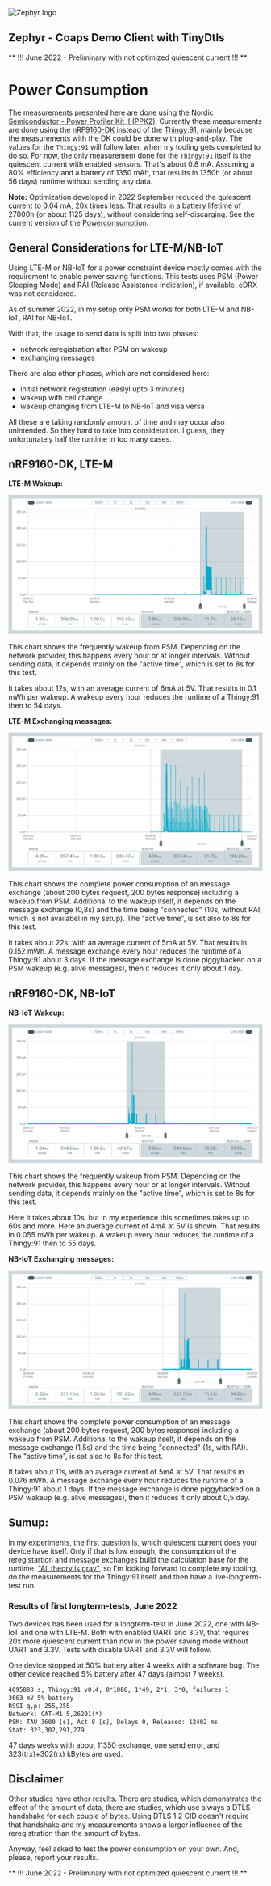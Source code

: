 ![Zephyr logo](https://github.com/zephyrproject-rtos/zephyr/raw/main/doc/_static/images/kite.png)

## Zephyr - Coaps Demo Client with TinyDtls

** !!! June 2022 - Preliminary with not optimized  quiescent current !!! **

# Power Consumption

The measurements presented here are done using the [Nordic Semiconductor - Power Profiler Kit II (PPK2)](https://www.nordicsemi.com/Products/Development-hardware/Power-Profiler-Kit-2). Currently these measurements are done using the [nRF9160-DK](https://www.nordicsemi.com/Products/Development-hardware/nRF9160-DK) instead of the [Thingy:91](https://www.nordicsemi.com/Products/Development-hardware/Nordic-Thingy-91), mainly because the measurements with the DK could be done with plug-and-play. The values for the `Thingy:91` will follow later, when my tooling gets completed to do so. For now, the only measurement done for the `Thingy:91` itself is the quiescent current with enabled sensors. That's about 0.8 mA. Assuming a 80% efficiency and a battery of 1350 mAh, that results in 1350h (or about 56 days) runtime without sending any data.

**Note:** Optimization developed in 2022 September reduced the quiescent current to 0.04 mA, 20x times less. That results in a battery lifetime of 27000h (or about 1125 days), without considering self-discarging. See the current version of the [Powerconsumption](POWERCONSUMPTION.md).   

## General Considerations for LTE-M/NB-IoT

Using LTE-M or NB-IoT for a power constraint device mostly comes with the requirement to enable power saving functions. This tests uses PSM (Power Sleeping Mode) and RAI (Release Assistance Indication), if available. eDRX was not considered.

As of summer 2022, in my setup only PSM works for both LTE-M and NB-IoT, RAI for NB-IoT.

With that, the usage to send data is split into two phases:
- network reregistration after PSM on wakeup
- exchanging messages

There are also other phases, which are not considered here:
- initial network registration (easiyl upto 3 minutes)
- wakeup with cell change
- wakeup changing from LTE-M to NB-IoT and visa versa

All these are taking randomly amount of time and may occur also unintended. So they hard to take into consideration. I guess, they unfortunately half the runtime in too many cases. 

## nRF9160-DK, LTE-M

**LTE-M Wakeup:**

![LTE-M network reregistration](./lte-m-wakeup.png)

This chart shows the frequently wakeup from PSM. Depending on the network provider, this happens every hour or at longer intervals. Without sending data, it depends mainly on the "active time", which is set to 8s for this test.

It takes about 12s, with an average current of 6mA at 5V. That results in 0.1 mWh per wakeup. A wakeup every hour reduces the runtime of a Thingy:91 then to 54 days.

**LTE-M Exchanging messages:**

![LTE-M message exchange](./lte-m-send.png)

This chart shows the complete power consumption of an message exchange (about 200 bytes request, 200 bytes response) including a wakeup from PSM. Additional to the wakeup itself, it depends on the message exchange (0,8s) and the time being "connected" (10s, without RAI, which is not availabel in my setup). The "active time", is set also to 8s for this test.

It takes about 22s, with an average current of 5mA at 5V. That results in 0.152 mWh. A message exchange every hour reduces the runtime of a Thingy:91 about 3 days. If the message exchange is done piggybacked on a PSM wakeup (e.g. alive messages), then it reduces it only about 1 day.

## nRF9160-DK, NB-IoT

**NB-IoT Wakeup:**

![NB-IoT network reregistration](./nb-iot-wakeup.png)

This chart shows the frequently wakeup from PSM. Depending on the network provider, this happens every hour or at longer intervals. Without sending data, it depends mainly on the "active time", which is set to 8s for this test.

Here it takes about 10s, but in my experience this sometimes takes up to 60s and more. Here an average current of 4mA at 5V is shown. That results in 0.055 mWh per wakeup. A wakeup every hour reduces the runtime of a Thingy:91 then to 55 days.

**NB-IoT Exchanging messages:**

![NB-IoT message exchange](./nb-iot-send.png)

This chart shows the complete power consumption of an message exchange (about 200 bytes request, 200 bytes response) including a wakeup from PSM. Additional to the wakeup itself, it depends on the message exchange (1,5s) and the time being "connected" (1s, with RAI). The "active time", is set also to 8s for this test.

It takes about 11s, with an average current of 5mA at 5V. That results in 0.076 mWh. A message exchange every hour reduces the runtime of a Thingy:91 about 1 days. If the message exchange is done piggybacked on a PSM wakeup (e.g. alive messages), then it reduces it only about 0,5 day.  

## Sumup:

In my experiments, the first question is, which quiescent current does your device have itself. Only if that is low enough, the consumption of the reregistartion and message exchanges build the calculation base for the runtime. ["All theory is gray"](https://quotethedayaway.wordpress.com/2013/06/05/all-theory-is-gray-my-friend-but-forever-green-is-the-tree-of-life/), so I'm looking forward to complete my tooling, do the measurements for the Thingy:91 itself and then have a live-longterm-test run.

### Results of first longterm-tests, June 2022 

Two devices has been used for a longterm-test in June 2022, one with NB-IoT and one with LTE-M.
Both with enabled UART and 3.3V, that requires 20x more quiescent current than now in the power saving mode without UART and 3.3V. Tests with disable UART and 3.3V will follow.

One device stopped at 50% battery after 4 weeks with a software bug.
The other device reached 5% battery after 47 days (almost 7 weeks).

```
4095883 s, Thingy:91 v0.4, 0*1086, 1*49, 2*1, 3*0, failures 1
3663 mV 5% battery
RSSI q,p: 255,255
Network: CAT-M1 5,26201(*)
PSM: TAU 3600 [s], Act 8 [s], Delays 0, Released: 12402 ms
Stat: 323,302,291,279
```

47 days weeks with about 11350 exchange, one send error, and 323(trx)+302(rx) kBytes are used.

## Disclaimer

Other studies have other results. There are studies, which demonstrates the effect of the amount of data, there are studies, which use always a DTLS handshake for each couple of bytes. Using DTLS 1.2 CID doesn't require that handshake and my measurements shows a larger influence of the reregistration than the amount of bytes.

Anyway, feel asked to test the power consumption on your own. And, please, report your results.

** !!! June 2022 - Preliminary with not optimized  quiescent current !!! **
